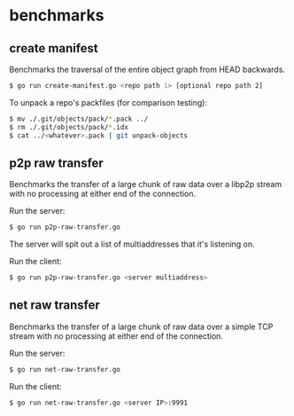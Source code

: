 # benchmarks

## create manifest

Benchmarks the traversal of the entire object graph from HEAD backwards.

```sh
$ go run create-manifest.go <repo path 1> [optional repo path 2]
```

To unpack a repo's packfiles (for comparison testing):

```sh
$ mv ./.git/objects/pack/*.pack ../
$ rm ./.git/objects/pack/*.idx
$ cat ../<whatever>.pack | git unpack-objects
```

## p2p raw transfer

Benchmarks the transfer of a large chunk of raw data over a libp2p stream with no processing at either end of the connection.

Run the server: 

```sh
$ go run p2p-raw-transfer.go
```

The server will spit out a list of multiaddresses that it's listening on.

Run the client:

```sh
$ go run p2p-raw-transfer.go <server multiaddress>
```

## net raw transfer

Benchmarks the transfer of a large chunk of raw data over a simple TCP stream with no processing at either end of the connection.

Run the server: 

```sh
$ go run net-raw-transfer.go
```

Run the client:

```sh
$ go run net-raw-transfer.go <server IP>:9991
```

